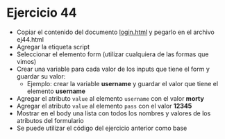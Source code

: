 # Ejercicio 44

* Copiar el contenido del documento [login.html](ejemplos/formularios/login.html) y pegarlo en el archivo ej44.html
* Agregar la etiqueta script
* Seleccionar el elemento form (utilizar cualquiera de las formas que vimos)
* Crear una variable para cada valor de los inputs que tiene el form y guardar su valor:
  * Ejemplo: crear la variable **username** y guardar el valor que tiene el elemento **username**
* Agregar el atributo `value` al elemento `username` con el valor **morty**
* Agregar el atributo `value` al elemento `pass` con el valor **12345**
* Mostrar en el body una lista con todos los nombres y valores de los atributos del formulario
* Se puede utilizar el código del ejercicio anterior como base
